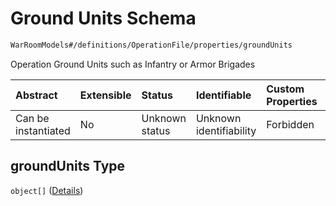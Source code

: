 # Ground Units Schema

```txt
WarRoomModels#/definitions/OperationFile/properties/groundUnits
```

Operation Ground Units such as Infantry or Armor Brigades

| Abstract            | Extensible | Status         | Identifiable            | Custom Properties | Additional Properties | Access Restrictions | Defined In                                                        |
| :------------------ | :--------- | :------------- | :---------------------- | :---------------- | :-------------------- | :------------------ | :---------------------------------------------------------------- |
| Can be instantiated | No         | Unknown status | Unknown identifiability | Forbidden         | Allowed               | none                | [models.schema.json\*](models.schema.json "open original schema") |

## groundUnits Type

`object[]` ([Details](models-definitions-groundunit.md))
